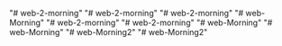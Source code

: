 "# web-2-morning" 
"# web-2-morning" 
"# web-2-morning" 
"# web-Morning" 
"# web-2-morning" 
"# web-2-morning" 
"# web-Morning" 
"# web-Morning" 
"# web-Morning2" 
"# web-Morning2" 
